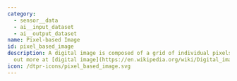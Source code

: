 ```yaml
---
category: 
  - sensor__data
  - ai__input_dataset
  - ai__output_dataset
name: Pixel-based Image
id: pixel_based_image
description: A digital image is composed of a grid of individual pixels. Find
  out more at [digital image](https://en.wikipedia.org/wiki/Digital_image)
icon: /dtpr-icons/pixel_based_image.svg
---
```

